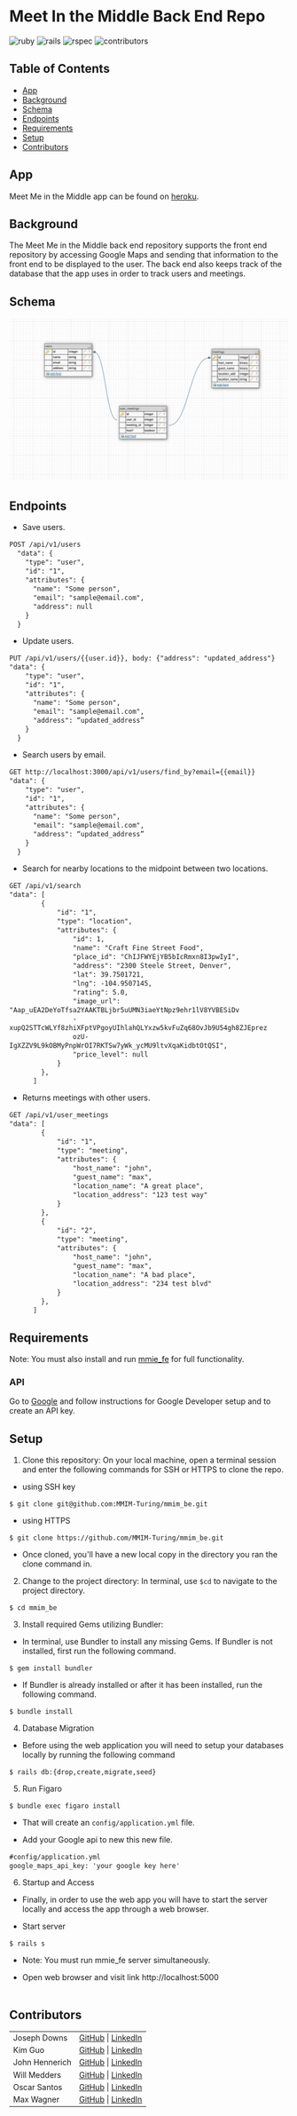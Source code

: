 # Meet In the Middle Back End Repo

![ruby](https://img.shields.io/badge/Ruby-2.7.4-red)
![rails](https://img.shields.io/badge/Rails-5.2.8-red)
![rspec](https://img.shields.io/badge/RSpec-3.11.0-green)
![contributors](https://img.shields.io/badge/Contributors-6-yellow)

## Table of Contents
- [App](#app)
- [Background](#background)
- [Schema](#schema)
- [Endpoints](#endpoints)
- [Requirements](#requirements)
- [Setup](#setup)
- [Contributors](#contributors)

## App

Meet Me in the Middle app can be found on [heroku](https://mmim.herokuapp.com/).

## Background

The Meet Me in the Middle back end repository supports the front end repository by accessing Google Maps and sending that information to the front end to be displayed to the user. The back end also keeps track of the database that the app uses in order to track users and meetings.

## Schema

![schema](./img/schema.png)

## Endpoints

- Save users.
```shell
POST /api/v1/users
  "data": {
    "type": "user",
    "id": "1",
    "attributes": {
      "name": "Some person",
      "email": "sample@email.com",
      "address": null
    }
  }
```

- Update users.
```shell
PUT /api/v1/users/{{user.id}}, body: {"address": "updated_address"}
"data": {
    "type": "user",
    "id": "1",
    "attributes": {
      "name": "Some person",
      "email": "sample@email.com",
      "address": “updated_address”
    }
  }
```

- Search users by email.
```shell
GET http://localhost:3000/api/v1/users/find_by?email={{email}}
"data": {
    "type": "user",
    "id": "1",
    "attributes": {
      "name": "Some person",
      "email": "sample@email.com",
      "address": “updated_address”
    }
  }
```

- Search for nearby locations to the midpoint between two locations.
```shell
GET /api/v1/search
"data": [
        {
            "id": "1",
            "type": "location",
            "attributes": {
                "id": 1,
                "name": "Craft Fine Street Food",
                "place_id": "ChIJFWYEjYB5bIcRmxn8I3pwIyI",
                "address": "2300 Steele Street, Denver",
                "lat": 39.7501721,
                "lng": -104.9507145,
                "rating": 5.0,
                "image_url": "Aap_uEA2DeYoTfsa2YAAKTBLjbr5uUMN3iaeYtNpz9ehr1lV8YVBESiDv
                -xupQ2STTcWLYf8zhiXFptVPgoyUIhlahQLYxzw5kvFuZq68OvJb9U54gh8ZJEprez
                ozU-IgXZZV9L9kOBMyPnpWrOI7RKTSw7yWk_ycMU9ltvXqaKidbtOtQSI",
                "price_level": null
            }
        },
      ]     
```

- Returns meetings with other users.
```shell
GET /api/v1/user_meetings
"data": [
        {
            "id": "1",
            "type": "meeting",
            "attributes": {
                "host_name": "john",
                "guest_name": "max",
                "location_name": "A great place",
                "location_address": "123 test way"
            }
        },
        {
            "id": "2",
            "type": "meeting",
            "attributes": {
                "host_name": "john",
                "guest_name": "max",
                "location_name": "A bad place",
                "location_address": "234 test blvd"
            }
        },
      ]
```

## Requirements

Note: You must also install and run [mmie_fe](https://github.com/MMIM-Turing/mmim_fe) for full functionality.

### API
Go to [Google](https://developers.google.com) and follow instructions for Google Developer setup and to create an API key.

## Setup
1. Clone this repository: On your local machine, open a terminal session and enter the following commands for SSH or HTTPS to clone the repo.

- using SSH key <br>
```shell
$ git clone git@github.com:MMIM-Turing/mmim_be.git
```

- using HTTPS <br>
```shell
$ git clone https://github.com/MMIM-Turing/mmim_be.git
```

- Once cloned, you'll have a new local copy in the directory you ran the clone command in.

2. Change to the project directory: In terminal, use `$cd` to navigate to the project directory.
```shell
$ cd mmim_be
```

3. Install required Gems utilizing Bundler: <br>
- In terminal, use Bundler to install any missing Gems. If Bundler is not installed, first run the following command.
```shell
$ gem install bundler
```

- If Bundler is already installed or after it has been installed, run the following command.
```shell
$ bundle install
```

4. Database Migration<br>
- Before using the web application you will need to setup your databases locally by running the following command
```shell
$ rails db:{drop,create,migrate,seed}
```
5. Run Figaro
```shell
$ bundle exec figaro install
```
- That will create an `config/application.yml` file.

- Add your Google api to new this new file.
```shell
#config/application.yml
google_maps_api_key: 'your google key here'
```

6. Startup and Access<br>
- Finally, in order to use the web app you will have to start the server locally and access the app through a web browser.

- Start server
```shell
$ rails s
```
- Note: You must run mmie_fe server simultaneously.

- Open web browser and visit link
    http://localhost:5000 <br><br>


## Contributors
|  | |
| --- | --- |
| Joseph Downs | [GitHub](https://github.com/josephdowns) &#124; [LinkedIn](https://www.linkedin.com/in/josdowns/) |
| Kim Guo | [GitHub](https://github.com/kg-byte) &#124; [LinkedIn](https://www.linkedin.com/in/kim-guo-5331b4158/) |
| John Hennerich |[GitHub](https://github.com/jhennerich) &#124; [LinkedIn](https://www.linkedin.com/in/john-hennerich/) |
| Will Medders | [GitHub](https://github.com/wmedders21) &#124; [LinkedIn](https://www.linkedin.com/in/will-medders-781a80232/) |
| Oscar Santos | [GitHub](https://github.com/Oscar-Santos) &#124; [LinkedIn](https://www.linkedin.com/in/oscar-santos-perez/) |
|Max Wagner | [GitHub](https://github.com/MWagner3) &#124; [LinkedIn](https://www.linkedin.com/in/maximilian-wagner3350/)|
